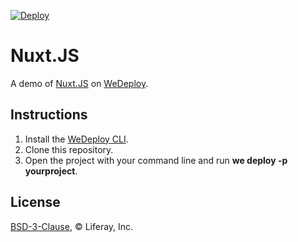 [![Deploy](https://wedeploy.com/images/deploy.svg)](https://console.wedeploy.com/deploy?repo=https://github.com/wedeploy/demo-{repo})

# Nuxt.JS

A demo of [Nuxt.JS](https://nuxtjs.org/) on [WeDeploy](https://wedeploy.com/).

## Instructions

1. Install the [WeDeploy CLI](https://wedeploy.com/docs/intro/using-the-command-line/).
2. Clone this repository.
3. Open the project with your command line and run **we deploy -p yourproject**.

## License

[BSD-3-Clause](./LICENSE.md), © Liferay, Inc.
